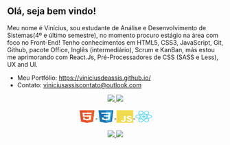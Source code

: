 ## Olá, seja bem vindo!

<a>Meu nome é Vinícius, sou estudante de Análise e Desenvolvimento de Sistemas(4º e último semestre), no momento procuro estágio na área com foco no Front-End! Tenho conhecimentos em HTML5, CSS3, JavaScript, Git, Github, pacote Office, Inglês (intermediário), Scrum e KanBan, más estou me aprimorando com React.Js, Pré-Processadores de CSS (SASS e Less), UX and UI. </a>

- Meu Portfólio: https://viniciusdeassis.github.io/
- Contato: viniciusassiscontato@outlook.com 


 <div align="center">
  <a href="https://github.com/ViniciusdeAssis">
  <img height="180em" src="https://github-readme-stats.vercel.app/api?username=ViniciusdeAssis&show_icons=true&theme=dark&include_all_commits=true&count_private=true"/>
  <img height="180em" src="https://github-readme-stats.vercel.app/api/top-langs/?username=ViniciusdeAssis&layout=compact&langs_count=7&theme=dark"/>
</div>
  
<div align="center" style="display: inline_block"><br>
  <img align="center" alt="Vinicius-HTML" height="30" width="40" src="https://raw.githubusercontent.com/devicons/devicon/master/icons/html5/html5-original.svg">
  <img align="center" alt="Vinicius-CSS" height="30" width="40" src="https://raw.githubusercontent.com/devicons/devicon/master/icons/css3/css3-original.svg">
  <img align="center" alt="Vinicius-Js" height="30" width="40" src="https://raw.githubusercontent.com/devicons/devicon/master/icons/javascript/javascript-plain.svg">
  <img align="center" alt="Vinicius-CSS" height="30" width="40" src="https://raw.githubusercontent.com/devicons/devicon/master/icons/react/react-original.svg">  
</div>
 
<br>
<div align="center"> 
  <a href="https://www.linkedin.com/in/vin%C3%ADciusdeassis" target="_blank"><img src="https://img.shields.io/badge/-LinkedIn-%230077B5?style=for-the-badge&logo=linkedin&logoColor=white">
  </a>
  <a href="viniciusassiscontato@outlook.com" target="_blank"><img src="https://img.shields.io/badge/Microsoft_Outlook-0078D4?style=for-the-badge&logo=microsoft-outlook&logoColor=white">
  </a> 
</div>
